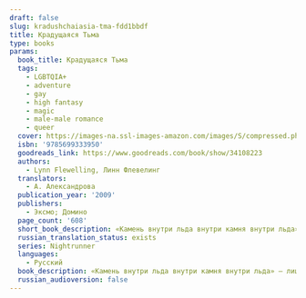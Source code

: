 ```yaml
---
draft: false
slug: kradushchaiasia-tma-fdd1bbdf
title: Крадущаяся Тьма
type: books
params:
  book_title: Крадущаяся Тьма
  tags:
    - LGBTQIA+
    - adventure
    - gay
    - high fantasy
    - magic
    - male-male romance
    - queer
  cover: https://images-na.ssl-images-amazon.com/images/S/compressed.photo.goodreads.com/books/1486137882i/34108223.jpg
  isbn: '9785699333950'
  goodreads_link: https://www.goodreads.com/book/show/34108223
  authors:
    - Lynn Flewelling, Линн Флевелинг
  translators:
    - А. Александрова
  publication_year: '2009'
  publishers:
    - Эксмо; Домино
  page_count: '608'
  short_book_description: «Камень внутри льда внутри камня внутри льда» — лишь несколько слов на древнем пергаменте, лишь туманное указание на страшную Долину Рогов, где демоны танцуют на снегу и пьют человеческую кровь,...
  russian_translation_status: exists
  series: Nightrunner
  languages:
    - Русский
  book_description: «Камень внутри льда внутри камня внутри льда» — лишь несколько слов на древнем пергаменте, лишь туманное указание на страшную Долину Рогов, где демоны танцуют на снегу и пьют человеческую кровь, где спрятано нечто, за обладание чем силы Зла готовы отдать многое... Грядут великие сражения, и мертвецы будут подниматься из земли, чтобы снова сражаться во имя ненасытного Пожирателя Смерти — бога, чьё имя не произносят вслух. Бесстрашный воин Серегил и его юный спутник Алек выходят на защиту Света, и со всех сторон их обступает Крадущаяся тьма...
  russian_audioversion: false
---
```


